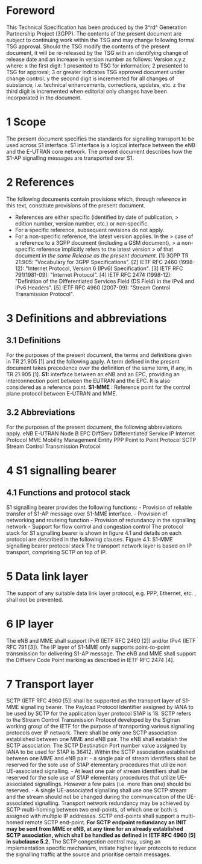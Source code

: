 # Foreword
This Technical Specification has been produced by the 3^rd^ Generation
Partnership Project (3GPP).
The contents of the present document are subject to continuing work within the
TSG and may change following formal TSG approval. Should the TSG modify the
contents of the present document, it will be re-released by the TSG with an
identifying change of release date and an increase in version number as
follows:
Version x.y.z
where:
x the first digit:
1 presented to TSG for information;
2 presented to TSG for approval;
3 or greater indicates TSG approved document under change control.
y the second digit is incremented for all changes of substance, i.e. technical
enhancements, corrections, updates, etc.
z the third digit is incremented when editorial only changes have been
incorporated in the document.
# 1 Scope
The present document specifies the standards for signalling transport to be
used across S1 interface. S1 interface is a logical interface between the eNB
and the E-UTRAN core network. The present document describes how the S1-AP
signalling messages are transported over S1.
# 2 References
The following documents contain provisions which, through reference in this
text, constitute provisions of the present document.
  * References are either specific (identified by date of publication, > edition number, version number, etc.) or non‑specific.
  * For a specific reference, subsequent revisions do not apply.
  * For a non-specific reference, the latest version applies. In the > case of a reference to a 3GPP document (including a GSM document), > a non-specific reference implicitly refers to the latest version > of that document _in the same Release as the present document_.
[1] 3GPP TR 21.905: \"Vocabulary for 3GPP Specifications\".
[2] IETF RFC 2460 (1998-12): \"Internet Protocol, Version 6 (IPv6)
Specification\".
[3] IETF RFC 791(1981-09): \"Internet Protocol\".
[4] IETF RFC 2474 (1998-12): \"Definition of the Differentiated Services Field
(DS Field) in the IPv4 and IPv6 Headers\".
[5] IETF RFC 4960 (2007-09): \"Stream Control Transmission Protocol\".
# 3 Definitions and abbreviations
## 3.1 Definitions
For the purposes of the present document, the terms and definitions given in
TR 21.905 [1] and the following apply. A term defined in the present document
takes precedence over the definition of the same term, if any, in TR 21.905
[1].
**S1:** interface between an eNB and an EPC, providing an interconnection
point between the EUTRAN and the EPC. It is also considered as a reference
point.
**S1-MME** : Reference point for the control plane protocol between E-UTRAN
and MME.
## 3.2 Abbreviations
For the purposes of the present document, the following abbreviations apply.
eNB E-UTRAN Node B
EPC
DiffServ Differentiated Service
IP Internet Protocol
MME Mobility Management Entity
PPP Point to Point Protocol
SCTP Stream Control Transmission Protocol
# 4 S1 signalling bearer
## 4.1 Functions and protocol stack
S1 signalling bearer provides the following functions:
\- Provision of reliable transfer of S1-AP message over S1-MME interface.
\- Provision of networking and routeing function
\- Provision of redundancy in the signalling network
\- Support for flow control and congestion control
The protocol stack for S1 signalling bearer is shown in figure 4.1 and details
on each protocol are described in the following clauses.
Figure 4.1: S1-MME signalling bearer protocol stack
The transport network layer is based on IP transport, comprising SCTP on top
of IP.
# 5 Data link layer
The support of any suitable data link layer protocol, e.g. PPP, Ethernet, etc.
, shall not be prevented.
# 6 IP layer
The eNB and MME shall support IPv6 (IETF RFC 2460 [2]) and/or IPv4 (IETF RFC
791 [3]).
The IP layer of S1-MME only supports point-to-point transmission for
delivering S1-AP message.
The eNB and MME shall support the Diffserv Code Point marking as described in
IETF RFC 2474 [4].
# 7 Transport layer
SCTP (IETF RFC 4960 [5]) shall be supported as the transport layer of S1-MME
signalling bearer. The Payload Protocol Identifier assigned by IANA to be used
by SCTP for the application layer protocol S1AP is 18.
SCTP refers to the Stream Control Transmission Protocol developed by the
Sigtran working group of the IETF for the purpose of transporting various
signalling protocols over IP network.
There shall be only one SCTP association established between one MME and eNB
pair.
The eNB shall establish the SCTP association. The SCTP Destination Port number
value assigned by IANA to be used for S1AP is 36412.
Within the SCTP association established between one MME and eNB pair:
\- a single pair of stream identifiers shall be reserved for the sole use of
S1AP elementary procedures that utilize non UE-associated signalling.
\- At least one pair of stream identifiers shall be reserved for the sole use
of S1AP elementary procedures that utilize UE-associated signallings. However
a few pairs (i.e. more than one) should be reserved.
\- A single UE-associated signalling shall use one SCTP stream and the stream
should not be changed during the communication of the UE-associated
signalling.
Transport network redundancy may be achieved by SCTP multi-homing between two
end-points, of which one or both is assigned with multiple IP addresses. SCTP
end-points shall support a multi-homed remote SCTP end-point. **For SCTP
endpoint redundancy an INIT may be sent from MME or eNB, at any time for an
already established SCTP association, which shall be handled as defined in
IETF RFC 4960 [5] in subclause 5.2.**
The SCTP congestion control may, using an implementation specific mechanism,
initiate higher layer protocols to reduce the signalling traffic at the source
and prioritise certain messages.
#